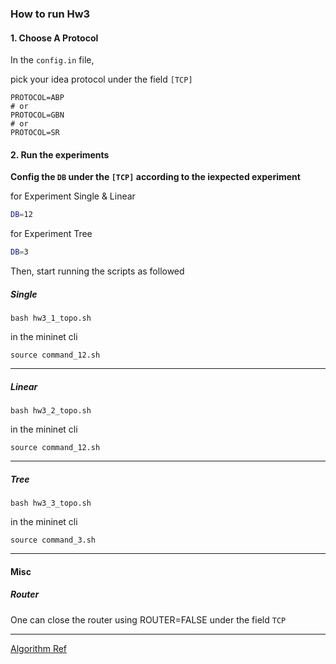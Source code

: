 ### How to run Hw3

#### 1. Choose A Protocol

In the `config.in` file,

pick your idea protocol under the field `[TCP]`

```sh=
PROTOCOL=ABP
# or
PROTOCOL=GBN
# or
PROTOCOL=SR
```



#### 2. Run the experiments

**Config the `DB` under the `[TCP]` according to the iexpected experiment**

for Experiment Single & Linear
```sh
DB=12
```
for Experiment Tree
```sh
DB=3
```

Then, start running the scripts as followed

##### Single

```sh=
bash hw3_1_topo.sh
```

in the mininet cli

```sh=
source command_12.sh 
```
---
##### Linear

```sh=
bash hw3_2_topo.sh
```

in the mininet cli

```sh=
source command_12.sh 
```
---
 
##### Tree

```sh=
bash hw3_3_topo.sh
```

in the mininet cli

```sh=
source command_3.sh
``` 
---

#### Misc

##### Router

One can close the router using ROUTER=FALSE under the field `TCP`

----

[Algorithm Ref](https://web.eecs.umich.edu/~sugih/courses/eecs489/lectures/26-FlowControl+ARQ.pdf)
